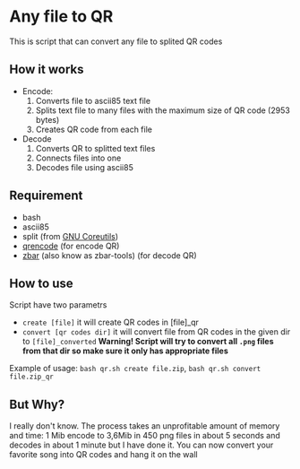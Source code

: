 # Any file to QR
This is script that can convert any file to splited QR codes

## How it works
* Encode:
     1. Converts file to ascii85 text file
     2. Splits text file to many files with the maximum size of QR code (2953 bytes)
     3. Creates QR code from each file
* Decode
     1. Converts QR to splitted text files
     2. Connects files into one
     3. Decodes file using ascii85

## Requirement
* bash
* ascii85
* split (from [GNU Coreutils](https://www.gnu.org/software/coreutils/))
* [qrencode](https://github.com/fukuchi/libqrencode) (for encode QR)
* [zbar](https://github.com/mchehab/zbar) (also know as zbar-tools) (for decode QR)

## How to use
Script have two parametrs
* `create [file]` it will create QR codes in [file]_qr
* `convert [qr codes dir]` it will convert file from QR codes in the given dir to `[file]_converted` **Warning! Script will try to convert all `.png` files from that dir so make sure it only has appropriate files**

Example of usage: `bash qr.sh create file.zip`, `bash qr.sh convert file.zip_qr`

## But Why?
I really don't know. The process takes an unprofitable amount of memory and time:
1 Mib encode to 3,6Mib in 450 png files in about 5 seconds and decodes in about 1 minute but I have done it. You can now convert your favorite song into QR codes and hang it on the wall

